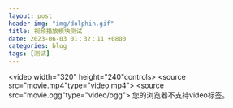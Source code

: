 ```yaml
---
layout: post
header-img: "img/dolphin.gif" 
title: 视频播放模块测试
date: 2023-06-03 01：32：11 +0800
categories: blog
tags: [测试]
---
```


<video width="320" height="240"controls>
  <source src="movie.mp4"type="video.mp4">
  <source src="movie.ogg"type="video/ogg">
    您的浏览器不支持video标签。
</video>